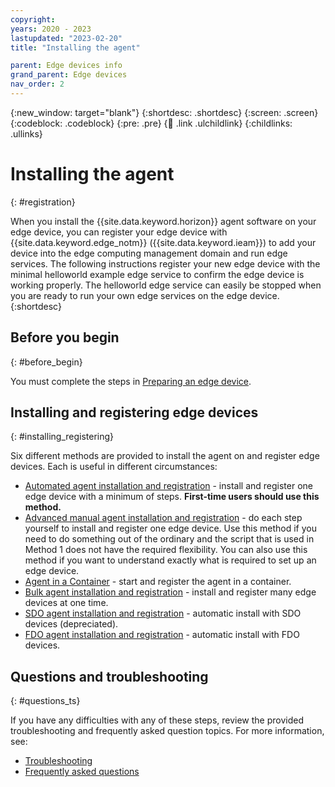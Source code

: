 ```yaml
---
copyright:
years: 2020 - 2023
lastupdated: "2023-02-20"
title: "Installing the agent"

parent: Edge devices info
grand_parent: Edge devices
nav_order: 2
---
```


{:new_window: target="blank"}
{:shortdesc: .shortdesc}
{:screen: .screen}
{:codeblock: .codeblock}
{:pre: .pre}
{:child: .link .ulchildlink}
{:childlinks: .ullinks}

# Installing the agent
{: #registration}

When you install the {{site.data.keyword.horizon}} agent software on your edge device, you can register your edge device with {{site.data.keyword.edge_notm}} ({{site.data.keyword.ieam}}) to add your device into the edge computing management domain and run edge services. The following instructions register your new edge device with the minimal helloworld example edge service to confirm the edge device is working properly. The helloworld edge service can easily be stopped when you are ready to run your own edge services on the edge device.
{:shortdesc}

## Before you begin
{: #before_begin}

You must complete the steps in [Preparing an edge device](adding_devices.md).

## Installing and registering edge devices
{: #installing_registering}

Six different methods are provided to install the agent on and register edge devices. Each is useful in different circumstances:

* [Automated agent installation and registration](automated_install.md) - install and register one edge device with a minimum of steps. **First-time users should use this method.**
* [Advanced manual agent installation and registration](advanced_man_install.md) - do each step yourself to install and register one edge device. Use this method if you need to do something out of the ordinary and the script that is used in Method 1 does not have the required flexibility. You can also use this method if you want to understand exactly what is required to set up an edge device.
* [Agent in a Container](/docs/anax/docs/agent_container_manual_deploy.md) - start and register the agent in a container.
* [Bulk agent installation and registration](many_install.md#batch-install) - install and register many edge devices at one time.
* [SDO agent installation and registration](sdo.md) - automatic install with SDO devices (depreciated).
* [FDO agent installation and registration](fdo.md) - automatic install with FDO devices.

## Questions and troubleshooting
{: #questions_ts}

If you have any difficulties with any of these steps, review the provided troubleshooting and frequently asked question topics. For more information, see:

* [Troubleshooting](../troubleshoot/troubleshooting.md)
* [Frequently asked questions](../getting_started/faq.md)
